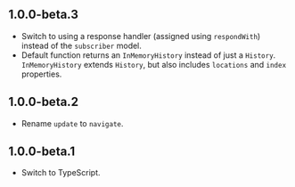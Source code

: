 ## 1.0.0-beta.3

* Switch to using a response handler (assigned using `respondWith`) instead of the `subscriber` model.
* Default function returns an `InMemoryHistory` instead of just a `History`. `InMemoryHistory` extends `History`, but also includes `locations` and `index` properties.

## 1.0.0-beta.2

* Rename `update` to `navigate`.

## 1.0.0-beta.1

* Switch to TypeScript.

